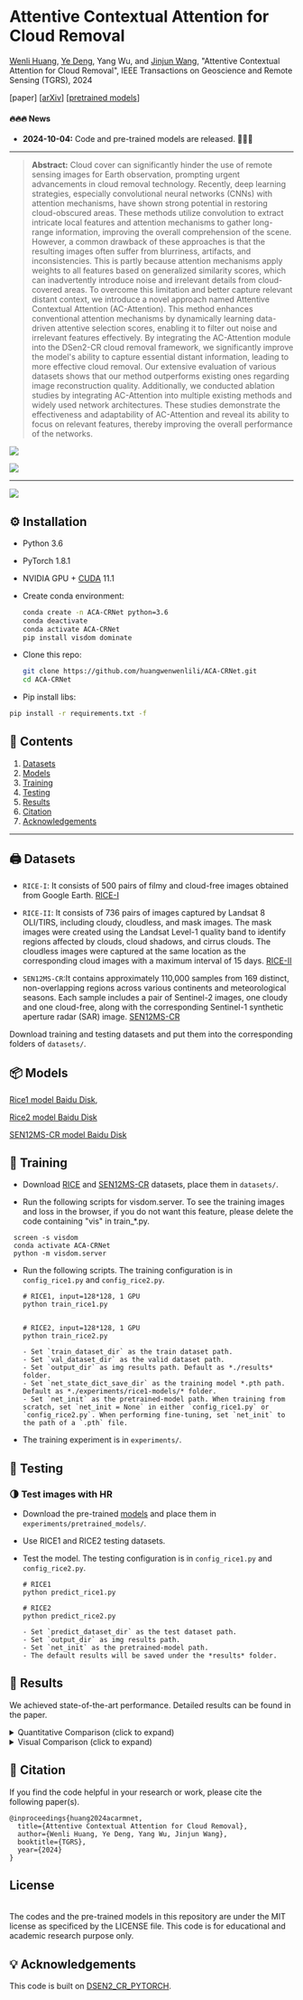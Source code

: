 # Attentive Contextual Attention for Cloud Removal

[Wenli Huang](https://scholar.google.com/citations?user=CD1TJyAAAAAJ), [Ye Deng](https://www.researchgate.net/profile/Ye-Deng-9), Yang Wu, and [Jinjun Wang](https://scholar.google.com/citations?user=Dk7JgNcAAAAJ), "Attentive Contextual Attention for Cloud Removal", IEEE Transactions on Geoscience and Remote Sensing (TGRS), 2024

[paper] [[arXiv](http://arxiv.org/abs/2411.13042)] [[pretrained models](https://pan.baidu.com/s/1M6Mvwy7L6OWWk_Xv8aKFlA?pwd=4qgh)]

#### 🔥🔥🔥 News

- **2024-10-04:** Code and pre-trained models are released. 🎊🎊🎊

---

> **Abstract:** Cloud cover can significantly hinder the use of remote sensing images for Earth observation, prompting urgent advancements in cloud removal technology. Recently, deep learning strategies, especially convolutional neural networks (CNNs) with attention mechanisms, have shown strong potential in restoring cloud-obscured areas. These methods utilize convolution to extract intricate local features and attention mechanisms to gather long-range information, improving the overall comprehension of the scene. However, a common drawback of these approaches is that the resulting images often suffer from blurriness, artifacts, and inconsistencies. This is partly because attention mechanisms apply weights to all features based on generalized similarity scores, which can inadvertently introduce noise and irrelevant details from cloud-covered areas. To overcome this limitation and better capture relevant distant context, we introduce a novel approach named Attentive Contextual Attention (AC-Attention). This method enhances conventional attention mechanisms by dynamically learning data-driven attentive selection scores, enabling it to filter out noise and irrelevant features effectively. By integrating the AC-Attention module into the DSen2-CR cloud removal framework, we significantly improve the model's ability to capture essential distant information, leading to more effective cloud removal. Our extensive evaluation of various datasets shows that our method outperforms existing ones regarding image reconstruction quality. Additionally, we conducted ablation studies by integrating AC-Attention into multiple existing methods and widely used network architectures. These studies demonstrate the effectiveness and adaptability of AC-Attention and reveal its ability to focus on relevant features, thereby improving the overall performance of the networks. 

![](figs/Figure2.png)

![](figs/Figure3.png)


---

![](figs/Figure1.png)

## ⚙️ Installation

- Python 3.6

- PyTorch 1.8.1

- NVIDIA GPU + [CUDA](https://developer.nvidia.com/cuda-downloads) 11.1

- Create conda environment:

  ```bash
  conda create -n ACA-CRNet python=3.6
  conda deactivate
  conda activate ACA-CRNet
  pip install visdom dominate
  ```
- Clone this repo:

  ```bash
  git clone https://github.com/huangwenwenlili/ACA-CRNet.git
  cd ACA-CRNet
  ```

 - Pip install libs:

  ```bash
  pip install -r requirements.txt -f
  ```


## 🔗 Contents

1. [Datasets](#datasets)
1. [Models](#models)
1. [Training](#training)
1. [Testing](#testing)
1. [Results](#results)
1. [Citation](#citation)
1. [Acknowledgements](#acknowledgements)

---



## <a name="datasets"></a>🖨️ Datasets
- ```RICE-I```: It consists of 500 pairs of filmy and cloud-free images obtained from Google Earth. 
[RICE-I](https://github.com/BUPTLdy/RICE_DATASET)

- ```RICE-II```: It consists of 736 pairs of images captured by Landsat 8 OLI/TIRS, including cloudy, cloudless, and mask images. The mask images were created using the Landsat Level-1 quality band to identify regions affected by clouds, cloud shadows, and cirrus clouds. The cloudless images were captured at the same location as the corresponding cloud images with a maximum interval of 15 days. [RICE-II](https://github.com/BUPTLdy/RICE_DATASET)

- ```SEN12MS-CR```:It contains approximately 110,000 samples from 169 distinct, non-overlapping regions across various continents and meteorological seasons. Each sample includes a pair of Sentinel-2 images, one cloudy and one cloud-free, along with the corresponding Sentinel-1 synthetic aperture radar (SAR) image. [SEN12MS-CR](https://mediatum.ub.tum.de/1554803)


Download training and testing datasets and put them into the corresponding folders of `datasets/`.



## <a name="models"></a>📦 Models

[Rice1 model Baidu Disk](https://pan.baidu.com/s/19a8Hv9m2XZ-etIQ8ag7nlg?pwd=asvf),

[Rice2 model Baidu Disk](https://pan.baidu.com/s/1__eaIT3MTz9k4qJRaXm_yw?pwd=bund)

[SEN12MS-CR model Baidu Disk](https://pan.baidu.com/s/1zcl5OqDoTHW7cg60g_67mA?pwd=kegq)


## <a name="training"></a>🔧 Training

- Download [RICE](https://github.com/BUPTLdy/RICE_DATASET) and [SEN12MS-CR](https://mediatum.ub.tum.de/1554803) datasets, place them in `datasets/`.

- Run the following scripts for visdom.server. To see the training images and loss in the browser, if you do not want this feature, please delete the code containing "vis" in train_*.py.
 ```shell
  screen -s visdom
  conda activate ACA-CRNet
  python -m visdom.server
 ```

- Run the following scripts. The training configuration is in `config_rice1.py` and `config_rice2.py`.

  ```shell
  # RICE1, input=128*128, 1 GPU
  python train_rice1.py
  
  
  # RICE2, input=128*128, 1 GPU
  python train_rice2.py
  ```
   ```
  - Set `train_dataset_dir` as the train dataset path.
  - Set `val_dataset_dir` as the valid dataset path.
  - Set `output_dir` as img results path. Default as *./results* folder.
  - Set `net_state_dict_save_dir` as the training model *.pth path. Default as *./experiments/rice1-models/* folder.
  - Set `net_init` as the pretrained-model path. When training from scratch, set `net_init = None` in either `config_rice1.py` or `config_rice2.py`. When performing fine-tuning, set `net_init` to the path of a `.pth` file.

   ```

- The training experiment is in `experiments/`.



## <a name="testing"></a>🔨 Testing

### 🌗 Test images with HR

- Download the pre-trained [models](https://pan.baidu.com/s/1M6Mvwy7L6OWWk_Xv8aKFlA?pwd=4qgh) and place them in `experiments/pretrained_models/`.

- Use RICE1 and RICE2 testing datasets.

- Test the model. The testing configuration is in `config_rice1.py` and `config_rice2.py`.

  ```shell
  # RICE1
  python predict_rice1.py 

  # RICE2
  python predict_rice2.py 
  ```
  ```
  - Set `predict_dataset_dir` as the test dataset path.
  - Set `output_dir` as img results path.
  - Set `net_init` as the pretrained-model path.
  - The default results will be saved under the *results* folder.
  ```

## <a name="results"></a>🔎 Results

We achieved state-of-the-art performance. Detailed results can be found in the paper.

<details>
<summary>Quantitative Comparison (click to expand)</summary>

- results in Table III of the main paper

<p align="center">
  <img width="900" src="figs/table3-quantitative.png">
</p>

</details>

<details>
<summary>Visual Comparison (click to expand)</summary>

- results in Figure 4 of the main paper

<p align="center">
  <img width="900" src="figs/Figure4.png">
</p>


- results in Figure 7 of the main paper

<p align="center">
  <img width="900" src="figs/Figure7.png">
</p>


</details>



## <a name="citation"></a>📎 Citation

If you find the code helpful in your research or work, please cite the following paper(s).

```
@inproceedings{huang2024acarmnet,
  title={Attentive Contextual Attention for Cloud Removal},
  author={Wenli Huang, Ye Deng, Yang Wu, Jinjun Wang},
  booktitle={TGRS},
  year={2024}
}
```

## License
<br />
The codes and the pre-trained models in this repository are under the MIT license as specificed by the LICENSE file.
This code is for educational and academic research purpose only.

## <a name="acknowledgements"></a>💡 Acknowledgements

This code is built on [DSEN2_CR_PYTORCH](https://github.com/Phoenix-Shen/DSEN2_CR_PYTORCH).

